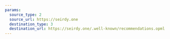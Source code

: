 ```yaml
---
params:
  source_type: 2
  source_url: https://seirdy.one
  destination_type: 3
  destination_url: https://seirdy.one/.well-known/recommendations.opml
---
```


